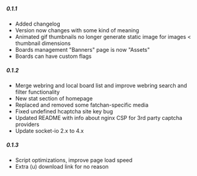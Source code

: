 ##### 0.1.1
 - Added changelog
 - Version now changes with some kind of meaning
 - Animated gif thumbnails no longer generate static image for images < thumbnail dimensions
 - Boards management "Banners" page is now "Assets"
 - Boards can have custom flags

##### 0.1.2
  - Merge webring and local board list and improve webring search and filter functionality
  - New stat section of homepage
  - Replaced and removed some fatchan-specific media
  - Fixed undefined hcaptcha site key bug
  - Updated README with info about nginx CSP for 3rd party captcha providers
  - Update socket-io 2.x to 4.x

##### 0.1.3
  - Script optimizations, improve page load speed
  - Extra (u) download link for no reason

